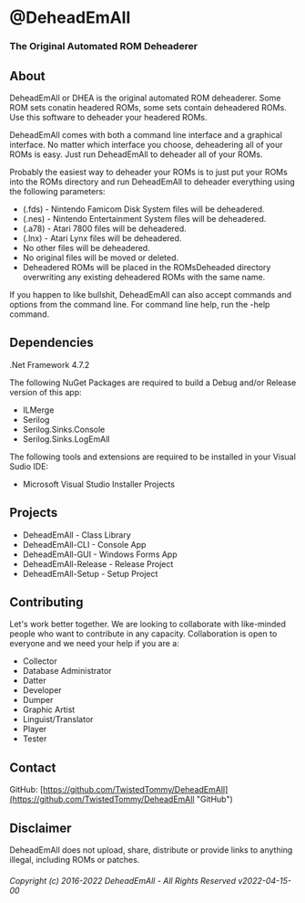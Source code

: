 # @DeheadEmAll
### The Original Automated ROM Deheaderer
## About
DeheadEmAll or DHEA is the original automated ROM deheaderer. Some ROM sets conatin headered ROMs, some sets contain deheadered ROMs. Use this software to deheader your headered ROMs.  
  
DeheadEmAll comes with both a command line interface and a graphical interface. No matter which interface you choose, deheadering all of your ROMs is easy. Just run DeheadEmAll to deheader all of your ROMs.  
  
Probably the easiest way to deheader your ROMs is to just put your ROMs into the ROMs directory and run DeheadEmAll to deheader everything using the following parameters:  
  
- (.fds) - Nintendo Famicom Disk System files will be deheadered.
- (.nes) - Nintendo Entertainment System files will be deheadered.
- (.a78) - Atari 7800 files will be deheadered.
- (.lnx) - Atari Lynx files will be deheadered.
- No other files will be deheadered.  
- No original files will be moved or deleted.  
- Deheadered ROMs will be placed in the ROMsDeheaded directory overwriting any existing deheadered ROMs with the same name.  
  
If you happen to like bullshit, DeheadEmAll can also accept commands and options from the command line. For command line help, run the -help command.  
## Dependencies
.Net Framework 4.7.2  
  
The following NuGet Packages are required to build a Debug and/or Release version of this app:  
- ILMerge
- Serilog
- Serilog.Sinks.Console
- Serilog.Sinks.LogEmAll
  
The following tools and extensions are required to be installed in your Visual Sudio IDE:  
- Microsoft Visual Studio Installer Projects
## Projects
- DeheadEmAll - Class Library
- DeheadEmAll-CLI - Console App
- DeheadEmAll-GUI - Windows Forms App
- DeheadEmAll-Release - Release Project
- DeheadEmAll-Setup - Setup Project
## Contributing
Let's work better together. We are looking to collaborate with like-minded people who want to contribute in any capacity. Collaboration is open to everyone and we need your help if you are a:  
- Collector
- Database Administrator
- Datter
- Developer
- Dumper
- Graphic Artist
- Linguist/Translator
- Player
- Tester
## Contact
GitHub: [https://github.com/TwistedTommy/DeheadEmAll](https://github.com/TwistedTommy/DeheadEmAll "GitHub")  
## Disclaimer
DeheadEmAll does not upload, share, distribute or provide links to anything illegal, including ROMs or patches.
###### Copyright (c) 2016-2022 DeheadEmAll - All Rights Reserved v2022-04-15-00
